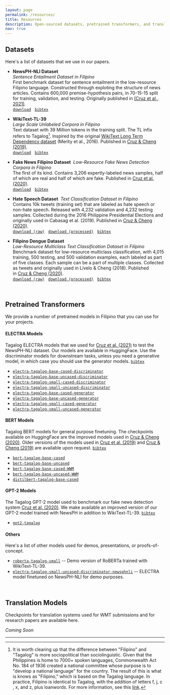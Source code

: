 ```yaml
---
layout: page
permalink: /resources/
title: Resources
description: Open-sourced datasets, pretrained transformers, and translation systems.
nav: true
---
```


## **Datasets** 
Here's a list of datasets that we use in our papers.

- **NewsPH-NLI Dataset**  
*Sentence Entailment Dataset in Filipino*  
First benchmark dataset for sentence entailment in the low-resource Filipino language. Constructed through exploting the structure of news articles. Contains 600,000 premise-hypothesis pairs, in 70-15-15 split for training, validation, and testing. Originally published in [(Cruz et al., 2021)](https://arxiv.org/abs/2010.11574).  
[`download`](https://s3.us-east-2.amazonaws.com/blaisecruz.com/datasets/newsph/newsph-nli.zip) &nbsp; [`bibtex`](https://s3.us-east-2.amazonaws.com/blaisecruz.com/bib/cruz2021exploiting.txt)


- **WikiText-TL-39**  
*Large Scale Unlabeled Corpora in Filipino*  
Text dataset with 39 Million tokens in the training split. The TL infix refers to Tagalog[^1]. Inspired by the original [WikiText Long Term Dependency dataset](https://blog.einstein.ai/the-wikitext-long-term-dependency-language-modeling-dataset/) (Merity et al., 2016). Published in [Cruz & Cheng (2019)](https://arxiv.org/abs/1907.00409).  
[`download`](https://s3.us-east-2.amazonaws.com/blaisecruz.com/datasets/wikitext-tl-39/wikitext-tl-39.zip) &nbsp; [`bibtex`](https://s3.us-east-2.amazonaws.com/blaisecruz.com/bib/cruz2019evaluating.txt)  

- **Fake News Filipino Dataset**  
*Low-Resource Fake News Detection Corpora in Filipino*  
The first of its kind. Contains 3,206 expertly-labeled news samples, half of which are real and half of which are fake. Published in [Cruz et al. (2020)](http://www.lrec-conf.org/proceedings/lrec2020/pdf/2020.lrec-1.315.pdf).  
[`download`](https://s3.us-east-2.amazonaws.com/blaisecruz.com/datasets/fakenews/fakenews.zip) &nbsp; [`bibtex`](https://s3.us-east-2.amazonaws.com/blaisecruz.com/bib/cruz2020localization.txt)  

- **Hate Speech Dataset**  
*Text Classification Dataset in Filipino*  
Contains 10k tweets (training set) that are labeled as hate speech or non-hate speech. Released with 4,232 validation and 4,232 testing samples. Collected during the 2016 Philippine Presidential Elections and originally used in Cabasag et al. (2019). Published in [Cruz & Cheng (2020)](https://arxiv.org/abs/2005.02068).  
[`download (raw)`](https://s3.us-east-2.amazonaws.com/blaisecruz.com/datasets/hatenonhate/hatespeech_raw.zip) &nbsp; [`download (processed)`](https://s3.us-east-2.amazonaws.com/blaisecruz.com/datasets/hatenonhate/hatespeech_processed.zip) &nbsp; [`bibtex`](https://s3.us-east-2.amazonaws.com/blaisecruz.com/bib/cruz2020establishing.txt)  

- **Filipino Dengue Dataset**   
*Low-Resource Multiclass Text Classification Dataset in Filipino*  
Benchmark dataset for low-resource multiclass classification, with 4,015 training, 500 testing, and 500 validation examples, each labeled as part of five classes. Each sample can be a part of multiple classes. Collected as tweets and originally used in Livelo & Cheng (2018). Published in [Cruz & Cheng (2020)](https://arxiv.org/abs/2005.02068).  
[`download (raw)`](https://s3.us-east-2.amazonaws.com/blaisecruz.com/datasets/dengue/dengue_raw.zip) &nbsp; [`download (processed)`](https://s3.us-east-2.amazonaws.com/blaisecruz.com/datasets/dengue/dengue_processed.zip) &nbsp; [`bibtex`](https://s3.us-east-2.amazonaws.com/blaisecruz.com/bib/cruz2020establishing.txt) 

<br>

## **Pretrained Transformers**
We provide a number of pretrained models in Filipino that you can use for your projects.

#### ELECTRA Models
Tagalog ELECTRA models that we used for [Cruz et al. (2021)](https://arxiv.org/abs/2010.11574) to test the NewsPH-NLI dataset. Our models are available in HuggingFace. Use the discriminator models for downstream tasks, unless you need a generative model, in which case you should use the generator models. [`bibtex`](https://s3.us-east-2.amazonaws.com/blaisecruz.com/bib/cruz2021exploiting.txt)  

- [`electra-tagalog-base-cased-discriminator`](https://huggingface.co/jcblaise/electra-tagalog-base-cased-discriminator)
- [`electra-tagalog-base-uncased-discriminator`](https://huggingface.co/jcblaise/electra-tagalog-base-uncased-discriminator)
- [`electra-tagalog-small-cased-discriminator`](https://huggingface.co/jcblaise/electra-tagalog-small-cased-discriminator)
- [`electra-tagalog-small-uncased-discriminator`](https://huggingface.co/jcblaise/electra-tagalog-small-uncased-discriminator)
- [`electra-tagalog-base-cased-generator`](https://huggingface.co/jcblaise/electra-tagalog-base-cased-generator)
- [`electra-tagalog-base-uncased-generator`](https://huggingface.co/jcblaise/electra-tagalog-base-uncased-generator)
- [`electra-tagalog-small-cased-generator`](https://huggingface.co/jcblaise/electra-tagalog-small-cased-generator)
- [`electra-tagalog-small-uncased-generator`](https://huggingface.co/jcblaise/electra-tagalog-small-uncased-generator)

#### BERT Models
Tagalog BERT models for general purpose finetuning. The checkpoints available on HuggingFace are the improved models used in [Cruz & Cheng (2020)](https://arxiv.org/abs/2005.02068). Older versions of the models used in [Cruz et al. (2019)](https://s3.us-east-2.amazonaws.com/blaisecruz.com/assets/undergraduate_thesis.pdf) and [Cruz & Cheng (2019)](https://arxiv.org/abs/1907.00409) are available upon request. [`bibtex`](https://s3.us-east-2.amazonaws.com/blaisecruz.com/bib/cruz2020establishing.txt) 

- [`bert-tagalog-base-cased`](https://huggingface.co/jcblaise/bert-tagalog-base-cased)
- [`bert-tagalog-base-uncased`](https://huggingface.co/jcblaise/bert-tagalog-base-uncased)
- [`bert-tagalog-base-cased-WWM`](https://huggingface.co/jcblaise/bert-tagalog-base-cased-WWM)
- [`bert-tagalog-base-uncased-WWM`](https://huggingface.co/jcblaise/bert-tagalog-base-uncased-WWM)
- [`distilbert-tagalog-base-cased`](https://huggingface.co/jcblaise/distilbert-tagalog-base-cased)

#### GPT-2 Models
The Tagalog GPT-2 model used to benchmark our fake news detection system [Cruz et al. (2020)](https://aclanthology.org/2020.lrec-1.316/). We make available an improved version of our GPT-2 model trained with NewsPH in addition to WikiText-TL-39. [`bibtex`](https://s3.us-east-2.amazonaws.com/blaisecruz.com/bib/cruz2020localization.txt) 

- [`gpt2-tagalog`](https://huggingface.co/jcblaise/gpt2-tagalog)


#### Others
Here's a list of other models used for demos, presentations, or proofs-of-concept. 

- [`roberta-tagalog-small`](https://huggingface.co/jcblaise/roberta-tagalog-small) -- Demo version of RoBERTa trained with WikiText-TL-39.
- [`electra-tagalog-small-uncased-discriminator-newsphnli`](https://huggingface.co/jcblaise/electra-tagalog-small-uncased-discriminator-newsphnli) -- ELECTRA model finetuned on NewsPH-NLI for demo purposes.

<br>

## **Translation Models**
Checkpoints for translation systems used for WMT submissions and for research papers are available here.

*Coming Soon*

----

[^1]: It is worth clearing up that the difference between "Filipino" and "Tagalog" is more sociopolitical than sociolinguistic. Given that the Philippines is home to 7000+ spoken languages, Commonwealth Act No. 184 of 1936 created a national committee whose purpose is to "develop a national language" for the country. The result of this is what is knows as "Filipino," which is based on the Tagalog language. In practice, Filipino is identical to Tagalog, with the addition of letters f, j, c , x, and z, plus loanwords. For more information, see this [link](https://ncca.gov.ph/about-ncca-3/subcommissions/subcommission-on-cultural-disseminationscd/language-and-translation/development-of-filipino-the-national-language-of-the-philippines/).